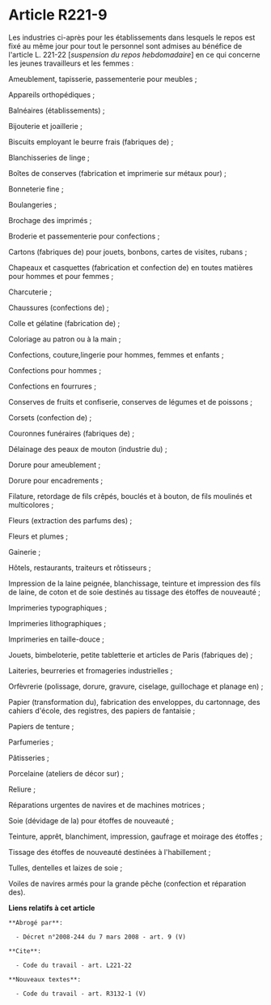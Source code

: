 # Article R221-9

Les industries ci-après pour les établissements dans lesquels le repos est fixé au même jour pour tout le personnel sont
admises au bénéfice de l'article L. 221-22 [*suspension du repos hebdomadaire*] en ce qui concerne les jeunes travailleurs et
les femmes :

Ameublement, tapisserie, passementerie pour meubles ;

Appareils orthopédiques ;

Balnéaires (établissements) ;

Bijouterie et joaillerie ;

Biscuits employant le beurre frais (fabriques de) ;

Blanchisseries de linge ;

Boîtes de conserves (fabrication et imprimerie sur métaux pour) ;

Bonneterie fine ;

Boulangeries ;

Brochage des imprimés ;

Broderie et passementerie pour confections ;

Cartons (fabriques de) pour jouets, bonbons, cartes de visites, rubans ;

Chapeaux et casquettes (fabrication et confection de) en toutes matières pour hommes et pour femmes ;

Charcuterie ;

Chaussures (confections de) ;

Colle et gélatine (fabrication de) ;

Coloriage au patron ou à la main ;

Confections, couture,lingerie pour hommes, femmes et enfants ;

Confections pour hommes ;

Confections en fourrures ;

Conserves de fruits et confiserie, conserves de légumes et de poissons ;

Corsets (confection de) ;

Couronnes funéraires (fabriques de) ;

Délainage des peaux de mouton (industrie du) ;

Dorure pour ameublement ;

Dorure pour encadrements ;

Filature, retordage de fils crêpés, bouclés et à bouton, de fils moulinés et multicolores ;

Fleurs (extraction des parfums des) ;

Fleurs et plumes ;

Gainerie ;

Hôtels, restaurants, traiteurs et rôtisseurs ;

Impression de la laine peignée, blanchissage, teinture et impression des fils de laine, de coton et de soie destinés au
tissage des étoffes de nouveauté ;

Imprimeries typographiques ;

Imprimeries lithographiques ;

Imprimeries en taille-douce ;

Jouets, bimbeloterie, petite tabletterie et articles de Paris (fabriques de) ;

Laiteries, beurreries et fromageries industrielles ;

Orfèvrerie (polissage, dorure, gravure, ciselage, guillochage et planage en) ;

Papier (transformation du), fabrication des enveloppes, du cartonnage, des cahiers d'école, des registres, des papiers de
fantaisie ;

Papiers de tenture ;

Parfumeries ;

Pâtisseries ;

Porcelaine (ateliers de décor sur) ;

Reliure ;

Réparations urgentes de navires et de machines motrices ;

Soie (dévidage de la) pour étoffes de nouveauté ;

Teinture, apprêt, blanchiment, impression, gaufrage et moirage des étoffes ;

Tissage des étoffes de nouveauté destinées à l'habillement ;

Tulles, dentelles et laizes de soie ;

Voiles de navires armés pour la grande pêche (confection et réparation des).

**Liens relatifs à cet article**

	**Abrogé par**:

	  - Décret n°2008-244 du 7 mars 2008 - art. 9 (V)

	**Cite**:

	  - Code du travail - art. L221-22

	**Nouveaux textes**:

	  - Code du travail - art. R3132-1 (V)
